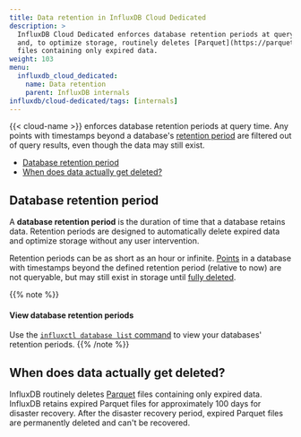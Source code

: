 ```yaml
---
title: Data retention in InfluxDB Cloud Dedicated
description: >
  InfluxDB Cloud Dedicated enforces database retention periods at query time
  and, to optimize storage, routinely deletes [Parquet](https://parquet.apache.org/)
  files containing only expired data.
weight: 103
menu:
  influxdb_cloud_dedicated:
    name: Data retention
    parent: InfluxDB internals
influxdb/cloud-dedicated/tags: [internals]
---
```


{{< cloud-name >}} enforces database retention periods at query time.
Any points with timestamps beyond a database's [retention period](#database-retention-period)
are filtered out of query results, even though the data may still exist.

- [Database retention period](#database-retention-period)
- [When does data actually get deleted?](#when-does-data-actually-get-deleted)

## Database retention period

A **database retention period** is the duration of time that a database retains data.
Retention periods are designed to automatically delete expired data and optimize
storage without any user intervention.

Retention periods can be as short as an hour or infinite.
[Points](/influxdb/cloud-dedicated/reference/glossary/#point) in a database with
timestamps beyond the defined retention period (relative to now) are not queryable,
but may still exist in storage until [fully deleted](#when-does-data-actually-get-deleted).

{{% note %}}
#### View database retention periods

Use the [`influxctl database list` command](/influxdb/cloud-dedicated/reference/cli/influxctl/database/list/)
to view your databases' retention periods.
{{% /note %}}

## When does data actually get deleted?

InfluxDB routinely deletes [Parquet](https://parquet.apache.org/) files containing only expired data.
InfluxDB retains expired Parquet files for approximately 100 days for disaster recovery.
After the disaster recovery period, expired Parquet files are permanently deleted
and can't be recovered.
